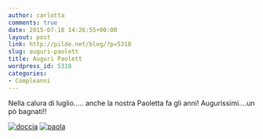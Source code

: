 ```yaml
---
author: carlotta
comments: true
date: 2015-07-18 14:26:55+00:00
layout: post
link: http://pilde.net/blog/?p=5318
slug: auguri-paolett
title: Auguri Paolett
wordpress_id: 5318
categories:
- Compleanni
---
```


Nella calura di luglio..... anche la nostra Paoletta fa gli anni! Augurissimi....un pò bagnati!!

[![doccia](http://pilde.net/blog/wp-content/uploads/2015/09/doccia.jpg)](http://pilde.net/blog/wp-content/uploads/2015/09/doccia.jpg) [![paola](http://pilde.net/blog/wp-content/uploads/2015/09/paola.jpg)](http://pilde.net/blog/wp-content/uploads/2015/09/paola.jpg)
